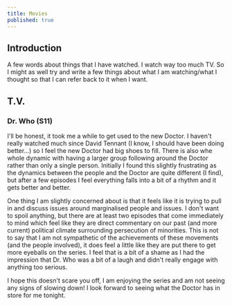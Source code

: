 ```yaml
---
title: Movies
published: true
---
```


## Introduction

A few words about things that I have watched. I watch way too much TV. So I might as well try and write a few things about what I am watching/what I thought so that I can refer back to it when I want.

## T.V.

<!-- TODO: move this to its own Wiki page -->

### Dr. Who (S11)

I'll be honest, it took me a while to get used to the new Doctor. I haven't really watched much since David Tennant (I know, I should have been doing better...) so I feel the new Doctor had big shoes to fill. There is also whe whole dynamic with having a larger group following around the Doctor rather than only a single person. Initially I found this slightly frustrating as the dynamics between the people and the Doctor are quite different (I find), but after a few episodes I feel everything falls into a bit of a rhythm and it gets better and better.

One thing I am slightly concerned about is that it feels like it is trying to pull in and discuss issues around marginalised people and issues. I don't want to spoil anything, but there are at least two episodes that come immediately to mind which feel like they are direct commentary on our past (and more current) political climate surrounding persecution of minorities. This is not to say that I am not sympathetic of the achievements of these movements (and the people involved), it does feel a little like they are put there to get more eyeballs on the series. I feel that is a bit of a shame as I had the impression that Dr. Who was a bit of a laugh and didn't really engage with anything too serious.

I hope this doesn't scare you off, I am enjoying the series and am not seeing any signs of slowing down! I look forward to seeing what the Doctor has in store for me tonight.
